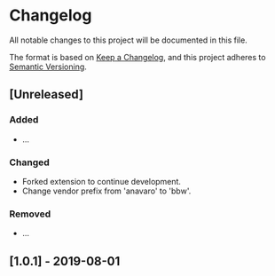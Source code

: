 # Changelog

All notable changes to this project will be documented in this file.

The format is based on [Keep a Changelog](https://keepachangelog.com/en/1.1.0/),
and this project adheres to [Semantic Versioning](https://semver.org/spec/v2.0.0.html).

## [Unreleased]

### Added

- ...

### Changed

- Forked extension to continue development.
- Change vendor prefix from 'anavaro' to 'bbw'.

### Removed

- ...

## [1.0.1] - 2019-08-01
